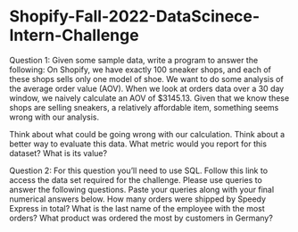# Shopify-Fall-2022-DataScinece-Intern-Challenge

Question 1: Given some sample data, write a program to answer the following:
On Shopify, we have exactly 100 sneaker shops, and each of these shops sells only one model of shoe. We want to do some analysis of the average order value (AOV). When we look at orders data over a 30 day window, we naively calculate an AOV of $3145.13. Given that we know these shops are selling sneakers, a relatively affordable item, something seems wrong with our analysis.

Think about what could be going wrong with our calculation. 
Think about a better way to evaluate this data.
What metric would you report for this dataset?
What is its value?


Question 2: For this question you’ll need to use SQL. Follow this link to access the data set required for the challenge. Please use queries to answer the following questions. Paste your queries along with your final numerical answers below.
How many orders were shipped by Speedy Express in total?
What is the last name of the employee with the most orders?
What product was ordered the most by customers in Germany?

